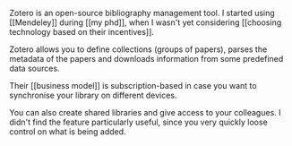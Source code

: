 Zotero is an open-source bibliography management tool. I started using [[Mendeley]] during [[my phd]], when I wasn't yet considering [[choosing technology based on their incentives]]. 

Zotero allows you to define collections (groups of papers), parses the metadata of the papers and downloads information from some predefined data sources. 

Their [[business model]] is subscription-based in case you want to synchronise your library on different devices. 

You can also create shared libraries and give access to your colleagues. I didn't find the feature particularly useful, since you very quickly loose control on what is being added.